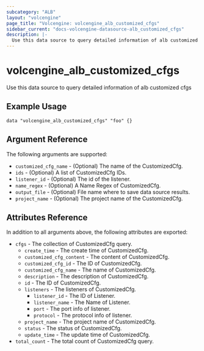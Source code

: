 ```yaml
---
subcategory: "ALB"
layout: "volcengine"
page_title: "Volcengine: volcengine_alb_customized_cfgs"
sidebar_current: "docs-volcengine-datasource-alb_customized_cfgs"
description: |-
  Use this data source to query detailed information of alb customized cfgs
---
```

# volcengine_alb_customized_cfgs
Use this data source to query detailed information of alb customized cfgs
## Example Usage
```hcl
data "volcengine_alb_customized_cfgs" "foo" {}
```
## Argument Reference
The following arguments are supported:
* `customized_cfg_name` - (Optional) The name of the CustomizedCfg.
* `ids` - (Optional) A list of CustomizedCfg IDs.
* `listener_id` - (Optional) The id of the listener.
* `name_regex` - (Optional) A Name Regex of CustomizedCfg.
* `output_file` - (Optional) File name where to save data source results.
* `project_name` - (Optional) The project name of the CustomizedCfg.

## Attributes Reference
In addition to all arguments above, the following attributes are exported:
* `cfgs` - The collection of CustomizedCfg query.
    * `create_time` - The create time of CustomizedCfg.
    * `customized_cfg_content` - The content of CustomizedCfg.
    * `customized_cfg_id` - The ID of CustomizedCfg.
    * `customized_cfg_name` - The name of CustomizedCfg.
    * `description` - The description of CustomizedCfg.
    * `id` - The ID of CustomizedCfg.
    * `listeners` - The listeners of CustomizedCfg.
        * `listener_id` - The ID of Listener.
        * `listener_name` - The Name of Listener.
        * `port` - The port info of listener.
        * `protocol` - The protocol info of listener.
    * `project_name` - The project name of CustomizedCfg.
    * `status` - The status of CustomizedCfg.
    * `update_time` - The update time of CustomizedCfg.
* `total_count` - The total count of CustomizedCfg query.


